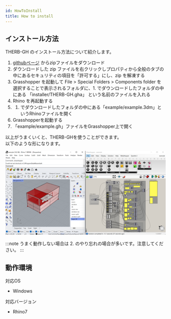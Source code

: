 ```yaml
---
id: HowToInstall
title: How to install
---
```


## インストール方法

THERB-GH のインストール方法について紹介します。

1. [githubページ](https://github.com/becat-oss/therb-gh) からzipファイルをダウンロード
1. ダウンロードした zip ファイルを右クリックしプロパティから全般のタブの中にあるセキュリティの項目を「許可する」にし、zip を解凍する
1. Grasshopper を起動して File > Special Folders > Components folder を選択することで表示されるフォルダに、1. でダウンロードしたフォルダの中にある 「installer/THERB-GH.gha」 という名前のファイルを入れる
1. Rhino を再起動する  
1. 1. でダウンロードしたフォルダの中にある「example/example.3dm」というRhinoファイルを開く  
1. Grasshopperを起動する  
1. 「example/example.gh」ファイルをGrasshopper上で開く  

以上がうまくいくと、THERB-GHを使うことができます。  
以下のような形になります。  

![THERB-GH](../../static/img/therb-gh.png)

:::note
うまく動作しない場合は 2. のやり忘れの場合が多いです。注意してください。
:::

## 動作環境

対応OS
- Windows

対応バージョン
- Rhino7